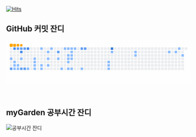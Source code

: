 [![Hits](https://hits.seeyoufarm.com/api/count/incr/badge.svg?url=https%3A%2F%2Fgithub.com%2FDenia-park&count_bg=%2379C83D&title_bg=%23555555&icon=&icon_color=%23E7E7E7&title=hits&edge_flat=false)](https://hits.seeyoufarm.com)

<!--
[![Solved.ac 프로필](http://mazassumnida.wtf/api/v2/generate_badge?boj=as9587)](https://solved.ac/as9587)
-->

## GitHub 커밋 잔디

<p align="center">
  <img src="https://github.com/Denia-park/Denia-park/blob/output/ocean.gif" />
</p>

<br/>

## myGarden 공부시간 잔디

![공부시간 잔디](https://htmlimageserverlessstack-mygardenstudyhoursimages3-bwudtjfrrgec.s3.ap-northeast-2.amazonaws.com/YWRtaW5AYWRtaW4uY29t.png)

<!--
**Denia-park/Denia-park** is a ✨ _special_ ✨ repository because its `README.md` (this file) appears on your GitHub profile.

Here are some ideas to get you started:

- 🔭 I’m currently working on ...
- 🌱 I’m currently learning ...
- 👯 I’m looking to collaborate on ...
- 🤔 I’m looking for help with ...
- 💬 Ask me about ...
- 📫 How to reach me: ...
- 😄 Pronouns: ...
- ⚡ Fun fact: ...
-->

